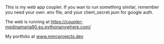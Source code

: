 This is my web app coupler. If you wan to run something similar, remember you need your own .env file, and your client_secret.json for google auth.

The web is running at https://coupler-medinamaria90.eu.pythonanywhere.com/

My portfolio at www.mmcprojects.dev
